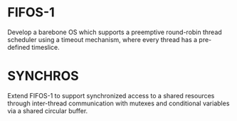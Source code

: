 # FIFOS-1

  Develop a barebone OS which supports a preemptive round-robin thread scheduler using a timeout mechanism, 
  where every thread has a pre-defined timeslice.
  
 # SYNCHROS
 
  Extend FIFOS-1 to support synchronized access to a shared resources through inter-thread communication with mutexes and 
  conditional variables via a shared circular buffer.
